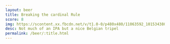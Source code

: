 ```yaml
---
layout: beer
title: Breaking the cardinal Rule
score: 8
img: https://scontent.xx.fbcdn.net/v/t1.0-0/p480x480/11063592_10153438035963745_4745705285004081483_n.jpg?oh=ba056b82d664f927e2157f077994ce28&oe=58846FE7
desc: Not much of an IPA but a nice Belgian tripel
permalink: /beer/:title.html
---
```

